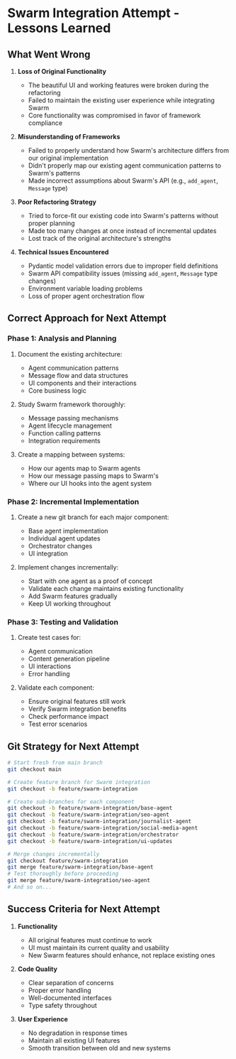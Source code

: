 # Swarm Integration Attempt - Lessons Learned

## What Went Wrong

1. **Loss of Original Functionality**
   - The beautiful UI and working features were broken during the refactoring
   - Failed to maintain the existing user experience while integrating Swarm
   - Core functionality was compromised in favor of framework compliance

2. **Misunderstanding of Frameworks**
   - Failed to properly understand how Swarm's architecture differs from our original implementation
   - Didn't properly map our existing agent communication patterns to Swarm's patterns
   - Made incorrect assumptions about Swarm's API (e.g., `add_agent`, `Message` type)

3. **Poor Refactoring Strategy**
   - Tried to force-fit our existing code into Swarm's patterns without proper planning
   - Made too many changes at once instead of incremental updates
   - Lost track of the original architecture's strengths

4. **Technical Issues Encountered**
   - Pydantic model validation errors due to improper field definitions
   - Swarm API compatibility issues (missing `add_agent`, `Message` type changes)
   - Environment variable loading problems
   - Loss of proper agent orchestration flow

## Correct Approach for Next Attempt

### Phase 1: Analysis and Planning
1. Document the existing architecture:
   - Agent communication patterns
   - Message flow and data structures
   - UI components and their interactions
   - Core business logic

2. Study Swarm framework thoroughly:
   - Message passing mechanisms
   - Agent lifecycle management
   - Function calling patterns
   - Integration requirements

3. Create a mapping between systems:
   - How our agents map to Swarm agents
   - How our message passing maps to Swarm's
   - Where our UI hooks into the agent system

### Phase 2: Incremental Implementation
1. Create a new git branch for each major component:
   - Base agent implementation
   - Individual agent updates
   - Orchestrator changes
   - UI integration

2. Implement changes incrementally:
   - Start with one agent as a proof of concept
   - Validate each change maintains existing functionality
   - Add Swarm features gradually
   - Keep UI working throughout

### Phase 3: Testing and Validation
1. Create test cases for:
   - Agent communication
   - Content generation pipeline
   - UI interactions
   - Error handling

2. Validate each component:
   - Ensure original features still work
   - Verify Swarm integration benefits
   - Check performance impact
   - Test error scenarios

## Git Strategy for Next Attempt

```bash
# Start fresh from main branch
git checkout main

# Create feature branch for Swarm integration
git checkout -b feature/swarm-integration

# Create sub-branches for each component
git checkout -b feature/swarm-integration/base-agent
git checkout -b feature/swarm-integration/seo-agent
git checkout -b feature/swarm-integration/journalist-agent
git checkout -b feature/swarm-integration/social-media-agent
git checkout -b feature/swarm-integration/orchestrator
git checkout -b feature/swarm-integration/ui-updates

# Merge changes incrementally
git checkout feature/swarm-integration
git merge feature/swarm-integration/base-agent
# Test thoroughly before proceeding
git merge feature/swarm-integration/seo-agent
# And so on...
```

## Success Criteria for Next Attempt

1. **Functionality**
   - All original features must continue to work
   - UI must maintain its current quality and usability
   - New Swarm features should enhance, not replace existing ones

2. **Code Quality**
   - Clear separation of concerns
   - Proper error handling
   - Well-documented interfaces
   - Type safety throughout

3. **User Experience**
   - No degradation in response times
   - Maintain all existing UI features
   - Smooth transition between old and new systems
